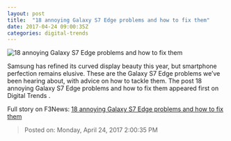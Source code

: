 ```yaml
---
layout: post
title:  "18 annoying Galaxy S7 Edge problems and how to fix them"
date: 2017-04-24 09:00:35Z
categories: digital-trends
---
```


![18 annoying Galaxy S7 Edge problems and how to fix them](http://icdn3.digitaltrends.com/image/samsung-galaxy-s7-edge-2-1200x630-c.jpg)

Samsung has refined its curved display beauty this year, but smartphone perfection remains elusive. These are the Galaxy S7 Edge problems we’ve been hearing about, with advice on how to tackle them. The post 18 annoying Galaxy S7 Edge problems and how to fix them appeared first on Digital Trends .


Full story on F3News: [18 annoying Galaxy S7 Edge problems and how to fix them](http://www.f3nws.com/n/axhKpC)

> Posted on: Monday, April 24, 2017 2:00:35 PM
